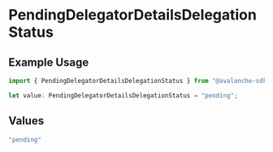 # PendingDelegatorDetailsDelegationStatus

## Example Usage

```typescript
import { PendingDelegatorDetailsDelegationStatus } from "@avalanche-sdk/sdk/data/models/components";

let value: PendingDelegatorDetailsDelegationStatus = "pending";
```

## Values

```typescript
"pending"
```